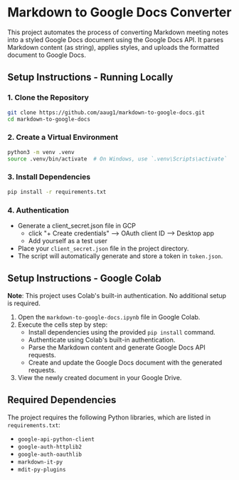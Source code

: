 # Markdown to Google Docs Converter

This project automates the process of converting Markdown meeting notes into a styled Google Docs document using the Google Docs API. It parses Markdown content (as string), applies styles, and uploads the formatted document to Google Docs.

## Setup Instructions - Running Locally

### 1. Clone the Repository

```bash
git clone https://github.com/aaug1/markdown-to-google-docs.git
cd markdown-to-google-docs
```

### 2. Create a Virtual Environment

```bash
python3 -m venv .venv
source .venv/bin/activate  # On Windows, use `.venv\Scripts\activate`
```

### 3. Install Dependencies

```bash
pip install -r requirements.txt
```

### 4. Authentication
- Generate a client_secret.json file in GCP
  -  click "+ Create credentials" --> OAuth client ID --> Desktop app
  -  Add yourself as a test user
- Place your `client_secret.json` file in the project directory.
- The script will automatically generate and store a token in `token.json`.

## Setup Instructions - Google Colab
**Note**: This project uses Colab's built-in authentication. No additional setup is required.

1. Open the `markdown-to-google-docs.ipynb` file in Google Colab.
2. Execute the cells step by step:
   - Install dependencies using the provided `pip install` command.
   - Authenticate using Colab's built-in authentication.
   - Parse the Markdown content and generate Google Docs API requests.
   - Create and update the Google Docs document with the generated requests.
3. View the newly created document in your Google Drive.


## Required Dependencies

The project requires the following Python libraries, which are listed in `requirements.txt`:
- `google-api-python-client`
- `google-auth-httplib2`
- `google-auth-oauthlib`
- `markdown-it-py`
- `mdit-py-plugins`
